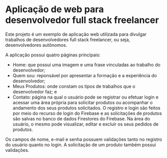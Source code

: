 # Aplicação de web para desenvolvedor full stack freelancer

Este projeto é um exemplo de aplicação web utilizada para divulgar trabalhos de desenvolvedores full stack freelancer, ou seja, desenvolvedores autônomos.

A aplicação possui quatro páginas principais:

- Home: que possui uma imagem e uma frase vinculadas ao trabalho do desenvolvedor;
- Quem sou: reponsável por apresentar a formação e a experiência do desenvolvedor;
- Meus Produtos: onde constam os tipos de trabalhos que o desenvolvedor faz; e
- Contato: página na qual o usuário pode se registrar ou efetuar login e acessar uma área própria para solicitar produtos ou acompanhar o andamento dos seus produtos solicitados. O registro e login são feitos por meio do recurso de login do Firebase e as solicitações de produtos são salvas no banco de dados Firestores do Firebase. Na área do usuário, o mesmo pode visualizar, editar e excluir os seus pedidos de produtos.

Os campos de nome, e-mail e senha possuem validações tanto no registro do usuário quanto no login. A solicitação de um produto também possui validações.
